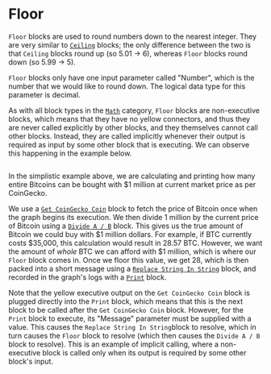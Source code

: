 # Floor

`Floor` blocks are used to round numbers down to the nearest integer. They are very similar to [`Ceiling`](ceiling.md) blocks; the only difference between the two is that `Ceiling` blocks round up (so 5.01 -> 6), whereas `Floor` blocks round down (so 5.99 -> 5).

`Floor` blocks only have one input parameter called "Number", which is the number that we would like to round down. The logical data type for this parameter is decimal.

As with all block types in the [`Math`](./) category, `Floor` blocks are non-executive blocks, which means that they have no yellow connectors, and thus they are never called explicitly by other blocks, and they themselves cannot call other blocks. Instead, they are called implicitly whenever their output is required as input by some other block that is executing. We can observe this happening in the example below.

<figure><img src="https://i.imgur.com/W2U8JXU.png" alt=""><figcaption></figcaption></figure>

In the simplistic example above, we are calculating and printing how many entire Bitcoins can be bought with $1 million at current market price as per CoinGecko.

We use a [`Get CoinGecko Coin`](../coingecko/get-coingecko-coin.md) block to fetch the price of Bitcoin once when the graph begins its execution. We then divide 1 million by the current price of Bitcoin using a [`Divide A / B`](divide-a-b.md) block. This gives us the true amount of Bitcoin we could buy with $1 million dollars. For example, if BTC currently costs $35,000, this calculation would result in 28.57 BTC. However, we want the amount of _whole_ BTC we can afford with $1 million, which is where our `Floor` block comes in. Once we floor this value, we get 28, which is then packed into a short message using a [`Replace String In String`](../string/replace-string-in-string.md) block, and recorded in the graph's logs with a [`Print`](../log/print.md) block.&#x20;

Note that the yellow executive output on the `Get CoinGecko Coin` block is plugged directly into the `Print` block, which means that this is the next block to be called after the `Get CoinGecko Coin` block. However, for the `Print` block to execute, its "Message" parameter must be supplied with a value. This causes the `Replace String In String`block to resolve, which in turn causes the `Floor` block to resolve (which then causes the `Divide A / B` block to resolve). This is an example of implicit calling, where a non-executive block is called only when its output is required by some other block's input.
